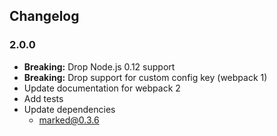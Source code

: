 Changelog
---------

### 2.0.0
- **Breaking:** Drop Node.js 0.12 support
- **Breaking:** Drop support for custom config key (webpack 1)
- Update documentation for webpack 2
- Add tests
- Update dependencies
  - marked@0.3.6

